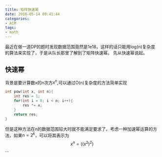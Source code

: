 ```yaml
---
title: 矩阵快速幂
date: 2018-05-14 09:41:44
categories:
- ACM
tags:
- math
---
```

最近在做一道DP的题时发现数据范围竟然是1e18，这样的话只能用log(n)复杂度的算法来实现了，于是从队长那里了解到了矩阵快速幂。
先从快速幂说起。

## 快速幂
背景是要计算数x的n次方$x^n$,可以通过O(n)复杂度的方法简单实现
```C++
int pow(int x, int n){
    int res = 1;
    for(int i = 0; i < n; i++){
        res *= x;
    }
    return res;
}
```
但是这种方法在n的数据范围较大时就不能满足要求了。考虑一种加速幂运算的方法，如果$n=2^k$，可以将其表示为$$x^n=((x^2)^2)$$···